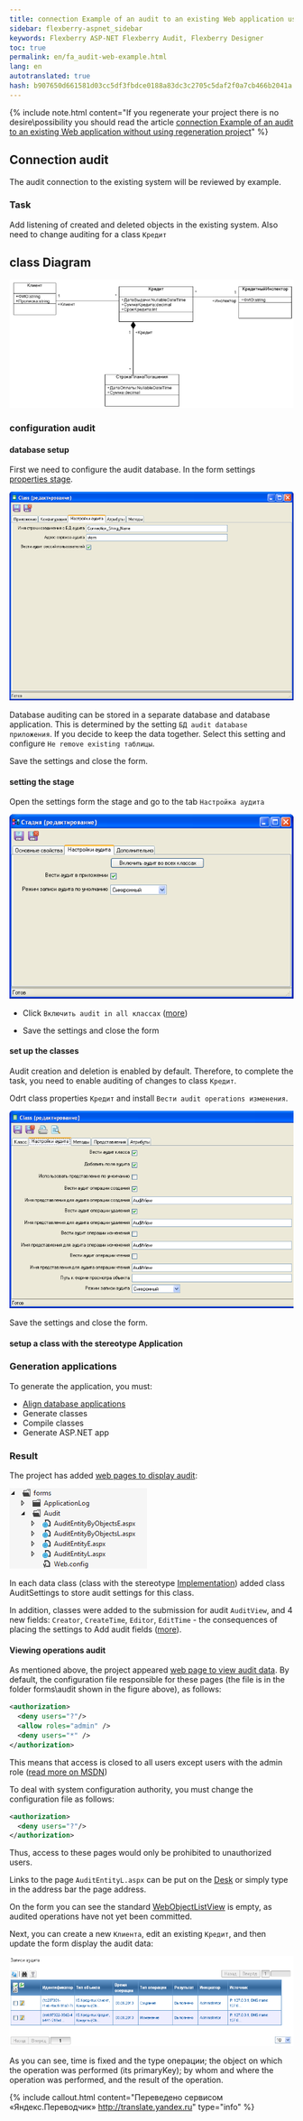 ```yaml
--- 
title: connection Example of an audit to an existing Web application using regeneration project 
sidebar: flexberry-aspnet_sidebar 
keywords: Flexberry ASP-NET Flexberry Audit, Flexberry Designer 
toc: true 
permalink: en/fa_audit-web-example.html 
lang: en 
autotranslated: true 
hash: b907650d661581d03cc5df3fbdce0188a83dc3c2705c5daf2f0a7cb466b2041a 
--- 
```


{% include note.html content="If you regenerate your project there is no desire\possibility 
you should read the article [connection Example of an audit to an existing Web application without using regeneration project](fa_audit-web-example-manual.html)" %} 

## Connection audit 

The audit connection to the existing system will be reviewed by example. 

### Task 

Add listening of created and deleted objects in the existing system. Also need to change auditing for a class `Кредит` 

## class Diagram 

![](/images/pages/products/flexberry-aspnet/audit/filter-ex-diagram.png) 

### configuration audit 

#### database setup 

First we need to configure the audit database. In the form settings [properties stage](fo_audit-setup.html). 

![](/images/pages/products/flexberry-aspnet/audit/audit_app-settings.png) 

Database auditing can be stored in a separate database and database application. This is determined by the setting `БД audit database приложения`. If you decide to keep the data together. Select this setting and configure `Не remove existing таблицы`. 

Save the settings and close the form. 

#### setting the stage 

Open the settings form the stage and go to the tab `Настройка аудита` 

![](/images/pages/products/flexberry-aspnet/audit/audit-settings-stady.png) 

* Click `Включить audit in all классах` ([more](fo_audit-setup.html)) 

* Save the settings and close the form 

#### set up the classes 

Audit creation and deletion is enabled by default. Therefore, to complete the task, you need to enable auditing of changes to class `Кредит`. 

Odrt class properties `Кредит` and install `Вести audit operations изменения`. 

![](/images/pages/products/flexberry-aspnet/audit/audit-settings-class.png) 

Save the settings and close the form. 

#### setup a class with the stereotype Application 

### Generation applications 

To generate the application, you must: 

* [Align database applications](fd_matching-db.html) 
* Generate classes 
* Compile classes 
* Generate ASP.NET app 

### Result 

The project has added [web pages to display audit](fa_audit-web-forms.html): 

![](/images/pages/products/flexberry-aspnet/audit/audit-files-in-project.png) 

In each data class (class with the stereotype [Implementation](fd_data-classes.html)) added class AuditSettings to store audit settings for this class. 

In addition, classes were added to the submission for audit `AuditView`, and 4 new fields: `Creator`, `CreateTime`, `Editor`, `EditTime` - the consequences of placing the settings to Add audit fields ([more](efs_flexberry-audit-object-fields.html)). 

#### Viewing operations audit 

As mentioned above, the project appeared [web page to view audit data](fa_audit-web-forms.html). By default, the configuration file responsible for these pages (the file is in the folder forms\audit shown in the figure above), as follows: 

```xml
<authorization>
  <deny users="?"/>
  <allow roles="admin" />
  <deny users="*" />
</authorization>
``` 

This means that access is closed to all users except users with the admin role ([read more on MSDN](https://msdn.microsoft.com/ru-ru/library/8aeskccd(v=vs.90).aspx)) 

To deal with system configuration authority, you must change the configuration file as follows: 

```xml
<authorization>
  <deny users="?"/>
</authorization>
``` 

Thus, access to these pages would only be prohibited to unauthorized users. 

Links to the page `AuditEntityL.aspx` can be put on the [Desk](fa_add-page-web-desktop.html) or simply type in the address bar the page address. 

On the form you can see the standard [WebObjectListView](fa_web-object-list-view.html) is empty, as audited operations have not yet been committed. 

Next, you can create a new `Клиента`, edit an existing `Кредит`, and then update the form display the audit data: 

![](/images/pages/products/flexberry-aspnet/audit/audit-wolv.png) 

As you can see, time is fixed and the type операции; the object on which the operation was performed (its primaryKey); by whom and where the operation was performed, and the result of the operation. 



{% include callout.html content="Переведено сервисом «Яндекс.Переводчик» <http://translate.yandex.ru>" type="info" %}